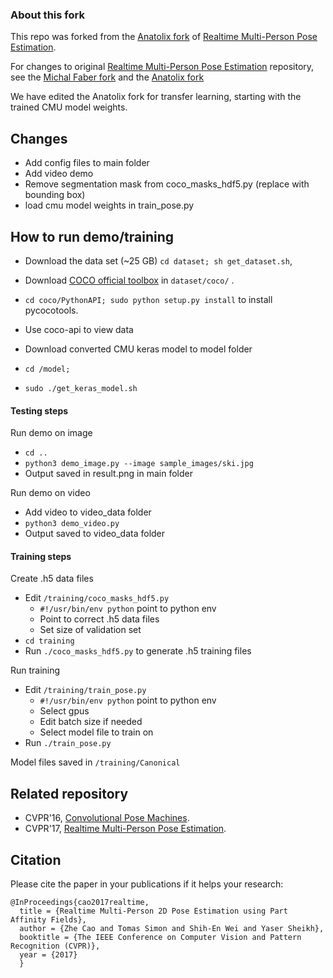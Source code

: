 ### About this fork

 This repo was forked from the [Anatolix fork](https://github.com/anatolix/keras_Realtime_Multi-Person_Pose_Estimation) of [Realtime Multi-Person Pose Estimation](https://github.com/ZheC/Realtime_Multi-Person_Pose_Estimation).

For changes to original [Realtime Multi-Person Pose Estimation](https://github.com/ZheC/Realtime_Multi-Person_Pose_Estimation) repository, see the [Michal Faber fork](https://github.com/michalfaber/keras_Realtime_Multi-Person_Pose_Estimation) and the [Anatolix fork](https://github.com/anatolix/keras_Realtime_Multi-Person_Pose_Estimation)

We have edited the Anatolix fork for transfer learning, starting with the trained CMU model weights.

## Changes

- Add config files to main folder
- Add video demo
- Remove segmentation mask from coco_masks_hdf5.py (replace with bounding box)
- load cmu model weights in train_pose.py

## How to run demo/training

- Download the data set (~25 GB) `cd dataset; sh get_dataset.sh`,
- Download [COCO official toolbox](https://github.com/pdollar/coco) in `dataset/coco/` . 
- `cd coco/PythonAPI; sudo python setup.py install` to install pycocotools.
- Use coco-api to view data

- Download converted CMU keras model to model folder
- `cd /model;`
- `sudo ./get_keras_model.sh`

#### Testing steps

Run demo on image
- `cd ..`
- `python3 demo_image.py --image sample_images/ski.jpg`
- Output saved in result.png in main folder

Run demo on video
- Add video to video_data folder
- `python3 demo_video.py`
- Output saved to video_data folder


#### Training steps

Create .h5 data files
- Edit `/training/coco_masks_hdf5.py`
	- `#!/usr/bin/env python` point to python env
	- Point to correct .h5 data files
	- Set size of validation set
- `cd training`
- Run `./coco_masks_hdf5.py` to generate .h5 training files

Run training
- Edit `/training/train_pose.py` 
	- `#!/usr/bin/env python` point to python env
	- Select gpus
	- Edit batch size if needed
	- Select model file to train on
- Run `./train_pose.py`

Model files saved in `/training/Canonical`

    
## Related repository
- CVPR'16, [Convolutional Pose Machines](https://github.com/shihenw/convolutional-pose-machines-release).
- CVPR'17, [Realtime Multi-Person Pose Estimation](https://github.com/ZheC/Realtime_Multi-Person_Pose_Estimation).

## Citation
Please cite the paper in your publications if it helps your research:    

    @InProceedings{cao2017realtime,
      title = {Realtime Multi-Person 2D Pose Estimation using Part Affinity Fields},
      author = {Zhe Cao and Tomas Simon and Shih-En Wei and Yaser Sheikh},
      booktitle = {The IEEE Conference on Computer Vision and Pattern Recognition (CVPR)},
      year = {2017}
      }
	  
